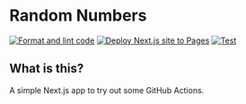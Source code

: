 # Random Numbers

<!-- markdownlint-disable line-length-->

[![Format and lint code](https://github.com/willemverbuyst/random-numbers/actions/workflows/code-check.yml/badge.svg)](https://github.com/willemverbuyst/random-numbers/actions/workflows/code-check.yml) [![Deploy Next.js site to Pages](https://github.com/willemverbuyst/random-numbers/actions/workflows/nextjs.yml/badge.svg?branch=main)](https://github.com/willemverbuyst/random-numbers/actions/workflows/nextjs.yml) [![Test](https://github.com/willemverbuyst/random-numbers/actions/workflows/test.yml/badge.svg)](https://github.com/willemverbuyst/random-numbers/actions/workflows/test.yml)

<!-- markdownlint-enable line-length -->

## What is this?

A simple Next.js app to try out some GitHub Actions.
